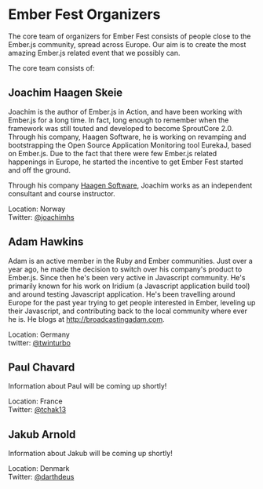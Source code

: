 Ember Fest Organizers
============================

The core team of organizers for Ember Fest consists of people close to the Ember.js community, spread across Europe. Our aim is to create the most amazing Ember.js related event that we possibly can. 

The core team consists of: 

Joachim Haagen Skeie
--------------------

Joachim is the author of Ember.js in Action, and have been working with Ember.js for a long time. In fact, long enough to remember when the framework was still touted and developed to become SproutCore 2.0. Through his company, Haagen Software, he is working on revamping and bootstrapping the Open Source Application Monitoring tool EurekaJ, based on Ember.js.  Due to the fact that there were few Ember.js related happenings in Europe, he started the incentive to get Ember Fest started and off the ground. 

Through his company <a href="http://haagen-software.no">Haagen Software</a>, Joachim works as an independent consultant and course instructor.

Location: Norway<br />
Twitter: <a href="http://www.twitter.com/joachimhs">@joachimhs</a>

Adam Hawkins
------------

Adam is an active member in the Ruby and Ember communities. Just over a year ago, he made the decision to switch over his company's product to Ember.js. Since then he's been very active in Javascript community. He's primarily known for his work on Iridium (a Javascript application build tool) and around testing Javascript application. He's been travelling around Europe for the past year trying to get people interested in Ember, leveling up their Javascript, and contributing back to the local community where ever he is. He blogs at http://broadcastingadam.com.

Location: Germany<br />
twitter: <a href="http://www.twitter.com/twinturbo">@twinturbo</a>

Paul Chavard
------------

Information about Paul will be coming up shortly!

Location: France<br />
Twitter: <a href="http://www.twitter.com/tchak13">@tchak13</a>

Jakub Arnold
------------

Information about Jakub will be coming up shortly!

Location: Denmark<br />
Twitter: <a href="http://www.twitter.com/tchak13">@darthdeus</a>